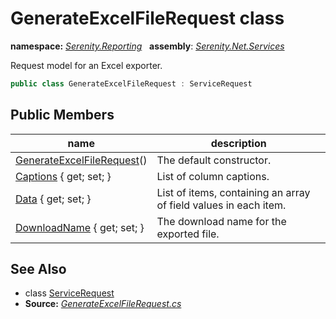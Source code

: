 # GenerateExcelFileRequest class
**namespace:** *[Serenity.Reporting](../README.md#serenity.reporting-namespace)*   **assembly**: *[Serenity.Net.Services](../README.md)*

Request model for an Excel exporter.

```csharp
public class GenerateExcelFileRequest : ServiceRequest
```

## Public Members

| name | description |
| --- | --- |
| [GenerateExcelFileRequest](GenerateExcelFileRequest/GenerateExcelFileRequest.md)() | The default constructor. |
| [Captions](GenerateExcelFileRequest/Captions.md) { get; set; } | List of column captions. |
| [Data](GenerateExcelFileRequest/Data.md) { get; set; } | List of items, containing an array of field values in each item. |
| [DownloadName](GenerateExcelFileRequest/DownloadName.md) { get; set; } | The download name for the exported file. |

## See Also

* class [ServiceRequest](../Serenity.Services/ServiceRequest.md)
* **Source:** *[GenerateExcelFileRequest.cs](https://github.com/serenity-is/Serenity/blob/master/src/Serenity.Net.Services/Reporting/Model/GenerateExcelFileRequest.cs)*